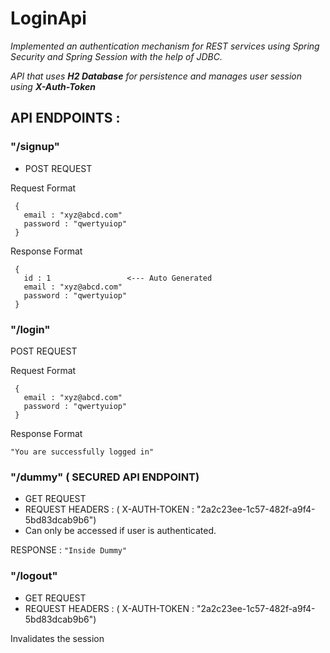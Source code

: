 # LoginApi

*Implemented an authentication mechanism for REST services using Spring Security and Spring Session with the help of JDBC.*

*API that uses **H2 Database** for persistence and manages user session using **X-Auth-Token***


## API ENDPOINTS :

### "/signup"
- POST REQUEST

Request Format
   ``` 
    {
      email : "xyz@abcd.com"
      password : "qwertyuiop"
    }
  ```
  
Response Format 
   ``` 
    { 
      id : 1                 <--- Auto Generated
      email : "xyz@abcd.com"
      password : "qwertyuiop"
    }
  ```
  ### "/login"
  POST REQUEST 
  
  Request Format
   ``` 
    {
      email : "xyz@abcd.com"
      password : "qwertyuiop"
    }
  ```
  
Response Format 
   ``` 
   "You are successfully logged in"
  ```
  
  ### "/dummy"  ( SECURED API ENDPOINT)
  
  - GET REQUEST
  - REQUEST HEADERS :   ( X-AUTH-TOKEN : "2a2c23ee-1c57-482f-a9f4-5bd83dcab9b6") 
  - Can only be accessed if user is authenticated.
  
  RESPONSE : 
    ```
    "Inside Dummy"
    ```
   
 ### "/logout"
 
 - GET REQUEST 
 - REQUEST HEADERS :   ( X-AUTH-TOKEN : "2a2c23ee-1c57-482f-a9f4-5bd83dcab9b6") 
 
 Invalidates the session
 
 
 
  
  
  
